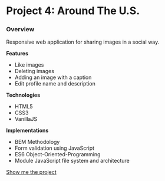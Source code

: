 # Project 4: Around The U.S.

### Overview

Responsive web application for sharing images in a social way.

**Features**

- Like images
- Deleting images
- Adding an image with a caption
- Edit profile name and description

**Technologies**

- HTML5
- CSS3
- VanillaJS

**Implementations**

- BEM Methodology
- Form validation using JavaScript
- ES6 Object-Oriented-Programming
- Module JavaScript file system and architecture

[Show me the project](https://amitgit217.github.io/web_project_4/)
